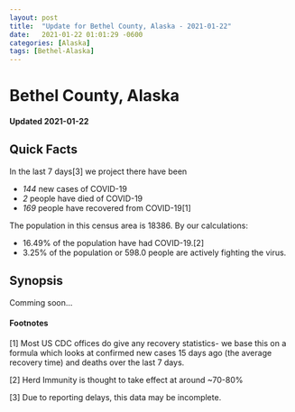 ```yaml
---
layout: post
title:  "Update for Bethel County, Alaska - 2021-01-22"
date:   2021-01-22 01:01:29 -0600
categories: [Alaska]
tags: [Bethel-Alaska]
---
```


# Bethel County, Alaska
#### Updated 2021-01-22

## Quick Facts

In the last 7 days[3] we project there have been
- *144* new cases of COVID-19
- *2* people have died of COVID-19
- *169* people have recovered from COVID-19[1]

The population in this census area is 18386. By our calculations:
- 16.49% of the population have had COVID-19.[2]
- 3.25% of the population or 598.0 people are actively fighting the virus.

## Synopsis

Comming soon...


#### Footnotes

[1] Most US CDC offices do give any recovery statistics- we base this on a formula which looks at confirmed new cases
15 days ago (the average recovery time) and deaths over the last 7 days.

[2] Herd Immunity is thought to take effect at around ~70-80%

[3] Due to reporting delays, this data may be incomplete.
 
    